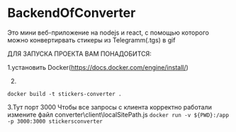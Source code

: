 # BackendOfConverter


Это мини веб-приложение на nodejs и react, c помощью которого можно конвертирвать стикеры из Telegramm(.tgs) в gif


ДЛЯ ЗАПУСКА ПРОЕКТА ВАМ ПОНАДОБИТСЯ:

1.установить Docker(https://docs.docker.com/engine/install/)

2.
```docker build -t stickers-converter .```


3.Тут порт 3000
Чтобы все запросы с клиента корректно работали измените файл converter\client\localSitePath.js
```docker run -v ${PWD}:/app -p 3000:3000 stickersconverter```



